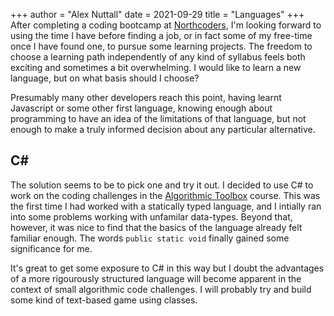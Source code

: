 +++
author = "Alex Nuttall"
date = 2021-09-29
title = "Languages"
+++
After completing a coding bootcamp at [Northcoders](https://northcoders.com/), I'm looking forward to using the time I have before finding a job, or in fact some of my free-time once I have found one, to pursue some learning projects. The freedom to choose a learning path independently of any kind of syllabus feels both exciting and sometimes a bit overwhelming. I would like to learn a new language, but on what basis should I choose?

Presumably many other developers reach this point, having learnt Javascript or some other first language, knowing enough about programming to have an idea of the limitations of that language, but not enough to make a truly informed decision about any particular alternative.

## C#
The solution seems to be to pick one and try it out. I decided to use C# to work on the coding challenges in the [Algorithmic Toolbox](https://www.coursera.org/learn/algorithmic-toolbox) course. This was the first time I had worked with a statically typed language, and I intially ran into some problems working with unfamilar data-types. Beyond that, however, it was nice to find that the basics of the language already felt familiar enough. The words `public static void` finally gained some significance for me.

It's great to get some exposure to C# in this way but I doubt the advantages of a more rigourously structured language will become apparent in the context of small algorithmic code challenges. I will probably try and build some kind of text-based game using classes.